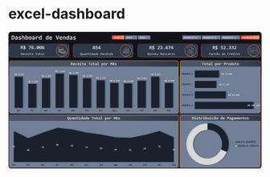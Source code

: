 # excel-dashboard

<img src='https://github.com/tmowes/excel-dashboard/blob/main/my-dashboard.png' />
